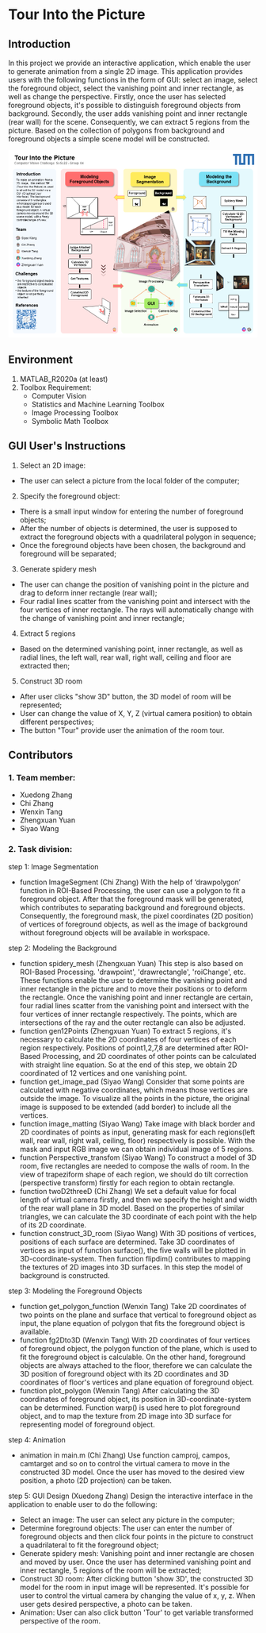 # Tour Into the Picture ###

## Introduction
In this project we provide an interactive application, which enable the user to generate animation from a single 2D image. This application provides users with the following functions in the form of GUI: select an image, select the foreground object, select the vanishing point and inner rectangle, as well as change the perspective.
Firstly, once the user has selected foreground objects, it's possible to distinguish foreground objects from background. Secondly, the user adds vanishing point and inner rectangle (rear wall) for the scene. Consequently, we can extract 5 regions from the picture. Based on the collection of polygons from background and foreground objects a simple scene model will be constructed. 

![Poster](Poster.png "Optional title")

## Environment

1. MATLAB_R2020a (at least)
2. Toolbox Requirement:
    - Computer Vision
    - Statistics and Machine Learning Toolbox 
    - Image Processing Toolbox
    - Symbolic Math Toolbox

## GUI User's Instructions
1. Select an 2D image: 
- The user can select a picture from the local folder of the computer;
2. Specify the foreground object:
- There is a small input window for entering the number of foreground objects;
- After the number of objects is determined, the user is supposed to extract the foreground objects with a quadrilateral polygon in sequence;
- Once the foreground objects have been chosen, the background and foreground will be separated;
3. Generate spidery mesh
- The user can change the position of vanishing point in the picture and drag to deform inner rectangle (rear wall);
- Four radial lines scatter from the vanishing point and intersect with the four vertices of inner rectangle. The rays will automatically change with the change of vanishing point and inner rectangle;
4. Extract 5 regions
- Based on the determined vanishing point, inner rectangle, as well as radial lines, the left wall, rear wall, right wall, ceiling and floor are extracted then;
5. Construct 3D room
- After user clicks "show 3D" button, the 3D model of room will be represented;
- User can change the value of X, Y, Z (virtual camera position) to obtain different perspectives;
- The button "Tour" provide user the animation of the room tour.

## Contributors
### 1. Team member:
- Xuedong Zhang
- Chi Zhang
- Wenxin Tang
- Zhengxuan Yuan
- Siyao Wang


### 2. Task division:

step 1: Image Segmentation
- function ImageSegment (Chi Zhang)
With the help of ‘drawpolygon’ function in ROI-Based Processing, the user can use a polygon to fit a foreground object. After that the foreground mask will be generated, which contributes to separating background and foreground objects. Consequently, the foreground mask, the pixel coordinates (2D position) of vertices of foreground objects, as well as the image of background without foreground objects will be available in workspace.

step 2: Modeling the Background
- function spidery_mesh (Zhengxuan Yuan)
This step is also based on ROI-Based Processing. 'drawpoint', 'drawrectangle', 'roiChange', etc. These functions enable the user to determine the vanishing point and inner rectangle in the picture and to move their positions or to deform the rectangle. Once the vanishing point and inner rectangle are certain, four radial lines scatter from the vanishing point and intersect with the four vertices of inner rectangle respectively. The points, which are intersections of the ray and the outer rectangle can also be adjusted.
- function gen12Points (Zhengxuan Yuan)
To extract 5 regions, it's necessary to calculate the 2D coordinates of four vertices of each region respectively. Positions of point1,2,7,8 are determined after ROI-Based Processing, and 2D coordinates of other points can be calculated with straight line equation. So at the end of this step, we obtain 2D coordinated of 12 vertices and one vanishing point.
- function get_image_pad (Siyao Wang)
Consider that some points are calculated with negative coordinates, which means those vertices are outside the image. To visualize all the points in the picture, the original image is supposed to be extended (add border) to include all the vertices. 
- function image_matting (Siyao Wang)
Take image with black border and 2D coordinates of points as input, generating mask for each regions(left wall, rear wall, right wall, ceiling, floor) respectively is possible. With the mask and input RGB image we can obtain individual image of 5 regions.
- function Perspective_transfom (Siyao Wang)
To construct a model of 3D room, five rectangles are needed to compose the walls of room. In the view of trapeziform shape of each region, we should do tilt correction (perspective transform) firstly for each region to obtain rectangle.
- function twoD2threeD (Chi Zhang)
We set a default value for focal length of virtual camera firstly, and then we specify the height and width of the rear wall plane in 3D model. Based on the properties of similar triangles, we can calculate the 3D coordinate of each point with the help of its 2D coordinate.
- function construct_3D_room (Siyao Wang)
With 3D positions of vertices, positions of each surface are determined. Take 3D coordinates of vertices as input of function surface(), the five walls will be plotted in 3D-coordinate-system. Then function flipdim() contributes to mapping the textures of 2D images into 3D surfaces. In this step the model of background is constructed.

step 3: Modeling the Foreground Objects
- function get_polygon_function (Wenxin Tang)
Take 2D coordinates of two points on the plane and surface that vertical to foreground object as input, the plane equation of polygon that fits the foreground object is available.
- function fg2Dto3D (Wenxin Tang)
With 2D coordinates of four vertices of foreground object, the polygon function of the plane, which is used to fit the foreground object is calculable. On the other hand, foreground objects are always attached to the floor, therefore we can calculate the 3D position of foreground object with its 2D coordinates and 3D coordinates of floor's vertices and plane equation of foreground object.
- function plot_polygon (Wenxin Tang)
After calculating the 3D coordinates of foreground object, its position in 3D-coordinate-system can be determined. Function warp() is used here to plot foreground object, and to map the texture from 2D image into 3D surface for representing model of foreground object.

step 4: Animation
- animation in main.m (Chi Zhang)
Use function camproj, campos, camtarget and so on to control the virtual camera to move in the constructed 3D model. Once the user has moved to the desired view position, a photo (2D projection) can be taken.

step 5: GUI Design
(Xuedong Zhang)
Design the interactive interface in the application to enable user to do the following:
- Select an image: The user can select any picture in the computer;
- Determine foreground objects: The user can enter the number of foreground objects and then click four points in the picture to construct a quadrilateral to fit the foreground object; 
- Generate spidery mesh: Vanishing point and inner rectangle are chosen and moved by user. Once the user has determined vanishing point and inner rectangle, 5 regions of the room will be extracted;
- Construct 3D room: After clicking button 'show 3D', the constructed 3D model for the room in input image will be represented. It's possible for user to control the virtual camera by changing the value of x, y, z. When user gets desired perspective, a photo can be taken.
- Animation: User can also click button 'Tour' to get variable transformed perspective of the room.
